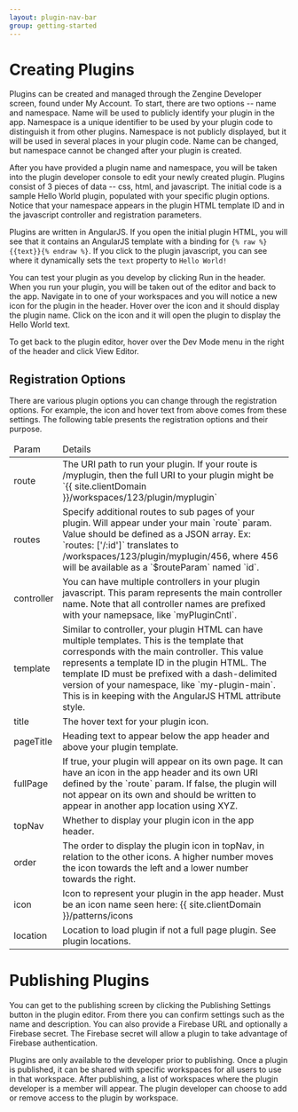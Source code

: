 ```yaml
---
layout: plugin-nav-bar
group: getting-started
---
```

# Creating Plugins

Plugins can be created and managed through the Zengine Developer screen, found under My Account. To start, there are two options -- name and namespace. Name will be used to publicly identify your plugin in the app. Namespace is a unique identifier to be used by your plugin code to distinguish it from other plugins. Namespace is not publicly displayed, but it will be used in several places in your plugin code. Name can be changed, but namespace cannot be changed after your plugin is created.

After you have provided a plugin name and namespace, you will be taken into the plugin developer console to edit your newly created plugin. Plugins consist of 3 pieces of data -- css, html, and javascript. The initial code is a sample Hello World plugin, populated with your specific plugin options. Notice that your namespace appears in the plugin HTML  template ID and in the javascript controller and registration parameters.

Plugins are written in AngularJS. If you open the initial plugin HTML, you will see that it contains an AngularJS template with a binding for `{% raw %}{{text}}{% endraw %}`. If you click to the plugin javascript, you can see where it dynamically sets the `text` property to `Hello World!`

You can test your plugin as you develop by clicking Run in the header. When you run your plugin, you will be taken out of the editor and back to the app. Navigate in to one of your workspaces and you will notice a new icon for the plugin in the header. Hover over the icon and it should display the plugin name. Click on the icon and it will open the plugin to display the Hello World text.

To get back to the plugin editor, hover over the Dev Mode menu in the right of the header and click View Editor.

## Registration Options

There are various plugin options you can change through the registration options. For example, the icon and hover text from above comes from these settings. The following table presents the registration options and their purpose.

<table class="table table-striped table-bordered">
	<thead>
		<tr>
			<td>Param</td>
			<td>Details</td>
		</tr>
	</thead>
	<tbody>
		<tr>
			<td>route</td>
			<td>The URI path to run your plugin. If your route is /myplugin, then the full URI to your plugin might be `{{ site.clientDomain }}/workspaces/123/plugin/myplugin`</td>
		</tr>
		<tr>
			<td>routes</td>
			<td>Specify additional routes to sub pages of your plugin. Will appear under your main `route` param. Value should be defined as a JSON array. Ex: `routes: ['/:id']` translates to /workspaces/123/plugin/myplugin/456, where 456 will be available as a `$routeParam` named `id`.</td>
		</tr>
		<tr>
			<td>controller</td>
			<td>You can have multiple controllers in your plugin javascript. This param represents the main controller name. Note that all controller names are prefixed with your namepsace, like `myPluginCntl`.</td>
		</tr>
		<tr>
			<td>template</td>
			<td>Similar to controller, your plugin HTML can have multiple templates. This is the template that corresponds with the main controller. This value represents a template ID in the plugin HTML. The template ID must be prefixed with a dash-delimited version of your namespace, like `my-plugin-main`. This is in keeping with the AngularJS HTML attribute style.</td>
		</tr>
		<tr>
			<td>title</td>
			<td>The hover text for your plugin icon.</td>
		</tr>
		<tr>
			<td>pageTitle</td>
			<td>Heading text to appear below the app header and above your plugin template.</td>
		</tr>
		<tr>
			<td>fullPage</td>
			<td>If true, your plugin will appear on its own page. It can have an icon in the app header and its own URI defined by the `route` param. If false, the plugin will not appear on its own and should be written to appear in another app location using XYZ.</td>
		</tr>
		<tr>
			<td>topNav</td>
			<td>Whether to display your plugin icon in the app header.</td>
		</tr>
		<tr>
			<td>order</td>
			<td>The order to display the plugin icon in topNav, in relation to the other icons. A higher number moves the icon towards the left and a lower number towards the right.</td>
		</tr>
		<tr>
			<td>icon</td>
			<td>Icon to represent your plugin in the app header. Must be an icon name seen here: {{ site.clientDomain }}/patterns/icons</td>
		</tr>
		<tr>
			<td>location</td>
			<td>Location to load plugin if not a full page plugin. See plugin locations.</td>
		</tr>
	</tbody>
</table>

# Publishing Plugins

You can get to the publishing screen by clicking the Publishing Settings button in the plugin editor. From there you can confirm settings such as the name and description. You can also provide a Firebase URL and optionally a Firebase secret. The Firebase secret will allow a plugin to take advantage of Firebase authentication. 

Plugins are only available to the developer prior to publishing. Once a plugin is published, it can be shared with specific workspaces for all users to use in that workspace. After publishing, a list of workspaces where the plugin developer is a member will appear. The plugin developer can choose to add or remove access to the plugin by workspace.

